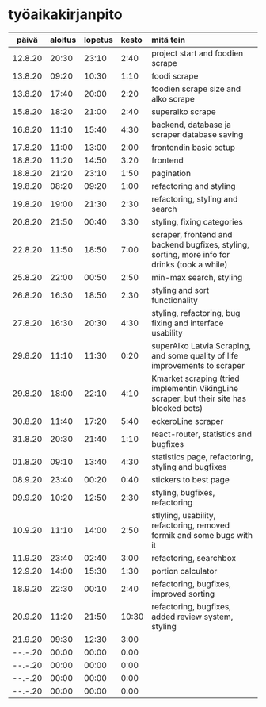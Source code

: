 # työaikakirjanpito
 
| päivä   | aloitus | lopetus | kesto |mitä tein |
| :------:|:--------|:--------|:------|:---------|
| 12.8.20 | 20:30   |  23:10  | 2:40  |project start and foodien scrape|
| 13.8.20 | 09:20   |  10:30  | 1:10  |foodi scrape |
| 13.8.20 | 17:40   |  20:00  | 2:20  |foodien scrape size and alko scrape|
| 15.8.20 | 18:20   |  21:00  | 2:40  |superalko scrape|
| 16.8.20 | 11:10   |  15:40  | 4:30  |backend, database ja scraper database saving |
| 17.8.20 | 11:00   |  13:00  | 2:00  |frontendin basic setup|
| 18.8.20 | 11:20   |  14:50  | 3:20  |frontend|
| 18.8.20 | 21:20   |  23:10  | 1:50  |pagination|
| 19.8.20 | 08:20   |  09:20  | 1:00  |refactoring and styling|
| 19.8.20 | 19:00   |  21:30  | 2:30  |refactoring, styling and search|
| 20.8.20 | 21:50   |  00:40  | 3:30  |styling, fixing categories|
| 22.8.20 | 11:50   |  18:50  | 7:00  |scraper, frontend and backend bugfixes, styling, sorting, more info for drinks (took a while) |
| 25.8.20 | 22:00   |  00:50  | 2:50  |min-max search, styling|
| 26.8.20 | 16:30   |  18:50  | 2:30  |styling and sort functionality|
| 27.8.20 | 16:30   |  20:30  | 4:30  |styling, refactoring, bug fixing and interface usability|
| 29.8.20 | 11:10   |  11:30  | 0:20  |superAlko Latvia Scraping, and some quality of life improvements to scraper|
| 29.8.20 | 18:00   |  22:10  | 4:10  |Kmarket scraping (tried implementin VikingLine scraper, but their site has blocked bots)|
| 30.8.20 | 11:40   |  17:20  | 5:40  |eckeroLine scraper|
| 31.8.20 | 20:30   |  21:40  | 1:10  |react-router, statistics and bugfixes|
| 01.8.20 | 09:10   |  13:40  | 4:30  |statistics page, refactoring, styling and bugfixes|
| 08.9.20 | 23:40   |  00:20  | 0:40  |stickers to best page|
| 09.9.20 | 10:20   |  12:50  | 2:30  |styling, bugfixes, refactoring|
| 10.9.20 | 11:10   |  14:00  | 2:50  |stlyling, usability, refactoring, removed formik and some bugs with it|
| 11.9.20 | 23:40   |  02:40  | 3:00  |refactoring, searchbox|
| 12.9.20 | 14:00   |  15:30  | 1:30  |portion calculator|
| 18.9.20 | 22:30   |  00:10  | 2:40  |refactoring, bugfixes, improved sorting|
| 20.9.20 | 11:20   |  21:50  | 10:30 |refactoring, bugfixes, added review system, styling|
| 21.9.20 | 09:30   |  12:30  | 3:00  ||
| --.-.20 | 00:00   |  00:00  | 0:00  ||
| --.-.20 | 00:00   |  00:00  | 0:00  ||
| --.-.20 | 00:00   |  00:00  | 0:00  ||
| --.-.20 | 00:00   |  00:00  | 0:00  ||
